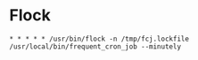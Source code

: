 # Flock

```text
* * * * * /usr/bin/flock -n /tmp/fcj.lockfile /usr/local/bin/frequent_cron_job --minutely
```

